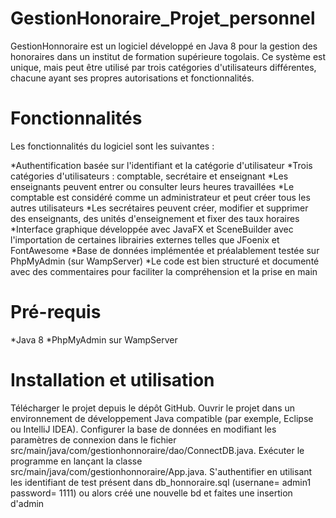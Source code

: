 # GestionHonoraire_Projet_personnel

GestionHonnoraire est un logiciel développé en Java 8 pour la gestion des honoraires dans un institut de formation supérieure togolais. Ce système est unique, mais peut être utilisé par trois catégories d'utilisateurs différentes, chacune ayant ses propres autorisations et fonctionnalités.

  # Fonctionnalités

Les fonctionnalités du logiciel sont les suivantes :

*Authentification basée sur l'identifiant et la catégorie d'utilisateur
*Trois catégories d'utilisateurs : comptable, secrétaire et enseignant
*Les enseignants peuvent entrer ou consulter leurs heures travaillées
*Le comptable est considéré comme un administrateur et peut créer tous les autres utilisateurs
*Les secrétaires peuvent créer, modifier et supprimer des enseignants, des unités d'enseignement et fixer des taux horaires
*Interface graphique développée avec JavaFX et SceneBuilder avec l'importation de certaines librairies externes telles que JFoenix et FontAwesome
*Base de données implémentée et préalablement testée sur PhpMyAdmin (sur WampServer)
*Le code est bien structuré et documenté avec des commentaires pour faciliter la compréhension et la prise en main

  # Pré-requis
*Java 8
*PhpMyAdmin sur WampServer

  # Installation et utilisation
Télécharger le projet depuis le dépôt GitHub.
Ouvrir le projet dans un environnement de développement Java compatible (par exemple, Eclipse ou IntelliJ IDEA).
Configurer la base de données en modifiant les paramètres de connexion dans le fichier src/main/java/com/gestionhonnoraire/dao/ConnectDB.java.
Exécuter le programme en lançant la classe src/main/java/com/gestionhonnoraire/App.java.
S'authentifier en utilisant les identifiant de test présent dans db_honnoraire.sql (usernane= admin1  password= 1111) ou alors créé une nouvelle bd et faites une insertion d'admin

